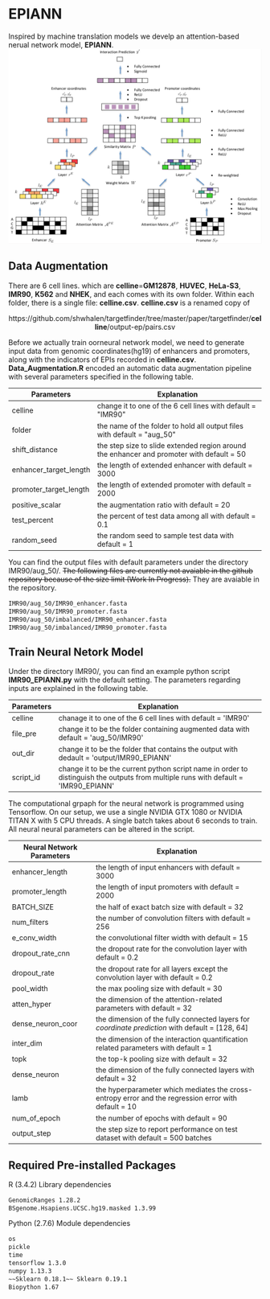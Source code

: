 # EPIANN

Inspired by machine translation models we develp an attention-based nerual network model, **EPIANN**.
![Schematic overview of EPIANN](/EPIANN.png?raw=true)


## Data Augmentation
There are 6 cell lines. which are **celline**=**GM12878**, **HUVEC**, **HeLa-S3**, **IMR90**, **K562** and **NHEK**, and each comes with its own folder. Within each folder, there is a single file: **celline.csv**. **celline.csv** is a renamed copy of 
<p align="center">
https://<i></i>github.com/shwhalen/targetfinder/tree/master/paper/targetfinder/<b>celline</b>/output-ep/pairs.csv
</p>

Before we actually train oorneural network model, we need to generate input data from genomic coordinates(hg19) of enhancers and promoters, along with the indicators of EPIs recorded in **celline.csv**. **Data_Augmentation.R** encoded an automatic data augmentation pipeline with several parameters specified in the following table.

Parameters| Explanation
--- | ---
celline| change it to one of the 6 cell lines with default = "IMR90"
folder | the name of the folder to hold all output files with default = "aug_50"
shift_distance  | the step size to slide extended region around the enhancer and promoter with default = 50
enhancer_target_length| the length of extended enhancer with default = 3000
promoter_target_length| the length of extended promoter with default = 2000 
positive_scalar| the augmentation ratio with default = 20
test_percent| the percent of test data among all with default = 0.1
random_seed| the random seed to sample test data with default = 1

You can find the output files with default parameters under the directory IMR90/aug_50/. ~~The following files are currently not avaiable in the github repository because of the size limit (Work In Progress).~~ They are avaiable in the repository.

```
IMR90/aug_50/IMR90_enhancer.fasta
IMR90/aug_50/IMR90_promoter.fasta
IMR90/aug_50/imbalanced/IMR90_enhancer.fasta
IMR90/aug_50/imbalanced/IMR90_promoter.fasta
```


## Train Neural Netork Model
Under the directory IMR90/, you can find an example python script **IMR90_EPIANN.py** with the default setting. The parameters regarding inputs are explained in the following table.

Parameters| Explanation
--- | ---
celline|chanage it to one of the 6 cell lines with default = 'IMR90'
file_pre|change it to be the folder containing augmented data with default = 'aug_50/IMR90'
out_dir|change it to be the folder that contains the output with dedault = 'output/IMR90_EPIANN'
script_id|change it to be the current python script name in order to distinguish the outputs from multiple runs with default = 'IMR90_EPIANN'

The computational grpaph for the neural network is programmed using Tensorflow. On our setup, we use a single NVIDIA GTX 1080 or NVIDIA TITAN X with 5 CPU threads. A single batch takes about 6 seconds to train. All neural neural parameters can be altered in the script.

Neural Network Parameters| Explanation
--- | ---
enhancer_length| the length of input enhancers with default = 3000
promoter_length | the length of input promoters with default = 2000
BATCH_SIZE | the half of exact batch size with default = 32
num_filters| the number of convolution filters with default = 256
e_conv_width| the convolutional filter width with default = 15
dropout_rate_cnn| the dropout rate for the convolution layer with default = 0.2
dropout_rate| the dropout rate for all layers except the convolution layer with default = 0.2
pool_width| the max pooling size with default = 30
atten_hyper| the dimension of the attention-related parameters with default = 32
dense_neuron_coor| the dimension of the fully connected layers for *coordinate prediction* with default = [128, 64]
inter_dim| the dimension of the interaction quantification related parameters with default = 1
topk| the top-k pooling size with default = 32
dense_neuron| the dimension of the fully connected layers with default = 32
lamb| the hyperparameter which mediates the cross-entropy error and the regression error with default = 10
num_of_epoch| the number of epochs with default = 90
output_step| the step size to report performance on test dataset with default = 500 batches


## Required Pre-installed Packages
R (3.4.2) Library dependencies

```
GenomicRanges 1.28.2
BSgenome.Hsapiens.UCSC.hg19.masked 1.3.99
```

Python (2.7.6) Module dependencies

```
os
pickle
time
tensorflow 1.3.0
numpy 1.13.3
~~Sklearn 0.18.1~~ Sklearn 0.19.1
Biopython 1.67
```
